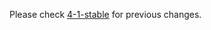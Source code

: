 Please check [4-1-stable](https://github.com/rails/rails/blob/4-1-stable/actionview/CHANGELOG.md) for previous changes.
